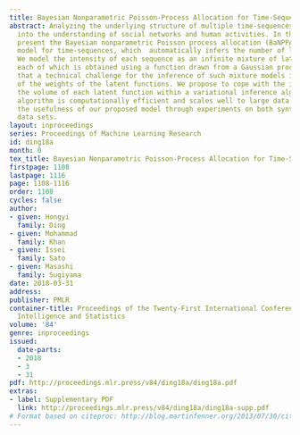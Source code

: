 ```yaml
---
title: Bayesian Nonparametric Poisson-Process Allocation for Time-Sequence Modeling
abstract: Analyzing the underlying structure of multiple time-sequences provides insights
  into the understanding of social networks and human activities. In this work, we
  present the Bayesian nonparametric Poisson process allocation (BaNPPA), a latent-function
  model for time-sequences, which  automatically infers the number of latent functions.
  We model the intensity of each sequence as an infinite mixture of latent functions,
  each of which is obtained using a function drawn from a Gaussian process. We show
  that a technical challenge for the inference of such mixture models is the unidentifiability
  of the weights of the latent functions. We propose to cope with the issue by regulating
  the volume of each latent function within a variational inference algorithm. Our
  algorithm is computationally efficient and scales well to large data sets. We demonstrate
  the usefulness of our proposed model through experiments on both synthetic and real-world
  data sets.
layout: inproceedings
series: Proceedings of Machine Learning Research
id: ding18a
month: 0
tex_title: Bayesian Nonparametric Poisson-Process Allocation for Time-Sequence Modeling
firstpage: 1108
lastpage: 1116
page: 1108-1116
order: 1108
cycles: false
author:
- given: Hongyi
  family: Ding
- given: Mohammad
  family: Khan
- given: Issei
  family: Sato
- given: Masashi
  family: Sugiyama
date: 2018-03-31
address: 
publisher: PMLR
container-title: Proceedings of the Twenty-First International Conference on Artficial
  Intelligence and Statistics
volume: '84'
genre: inproceedings
issued:
  date-parts:
  - 2018
  - 3
  - 31
pdf: http://proceedings.mlr.press/v84/ding18a/ding18a.pdf
extras:
- label: Supplementary PDF
  link: http://proceedings.mlr.press/v84/ding18a/ding18a-supp.pdf
# Format based on citeproc: http://blog.martinfenner.org/2013/07/30/citeproc-yaml-for-bibliographies/
---
```

